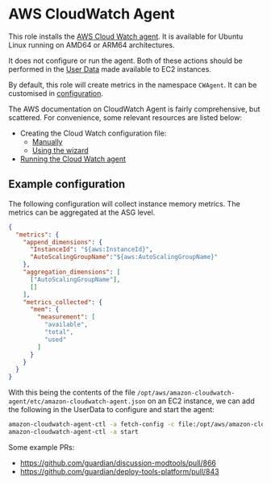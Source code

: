 # AWS CloudWatch Agent

This role installs the [AWS Cloud Watch agent](https://docs.aws.amazon.com/AmazonCloudWatch/latest/monitoring/Install-CloudWatch-Agent.html).
It is available for Ubuntu Linux running on AMD64 or ARM64 architectures.

It does not configure or run the agent.
Both of these actions should be performed in the [User Data](https://docs.aws.amazon.com/AWSCloudFormation/latest/UserGuide/aws-properties-as-launchconfig.html#cfn-as-launchconfig-userdata) made available to EC2 instances.

By default, this role will create metrics in the namespace `CWAgent`.
It can be customised in [configuration](https://docs.aws.amazon.com/AmazonCloudWatch/latest/monitoring/CloudWatch-Agent-Configuration-File-Details.html).

The AWS documentation on CloudWatch Agent is fairly comprehensive, but scattered.
For convenience, some relevant resources are listed below:

- Creating the Cloud Watch configuration file:
    - [Manually](https://docs.aws.amazon.com/AmazonCloudWatch/latest/monitoring/CloudWatch-Agent-Configuration-File-Details.html)
    - [Using the wizard](https://docs.aws.amazon.com/AmazonCloudWatch/latest/monitoring/create-cloudwatch-agent-configuration-file-wizard.html)
- [Running the Cloud Watch agent](https://docs.aws.amazon.com/AmazonCloudWatch/latest/monitoring/CloudWatch-Agent-common-scenarios.html)

## Example configuration
The following configuration will collect instance memory metrics. The metrics can be aggregated at the ASG level.

```json
{
  "metrics": {
    "append_dimensions": {
      "InstanceId": "${aws:InstanceId}",
      "AutoScalingGroupName":"${aws:AutoScalingGroupName}"
    },
    "aggregation_dimensions": [
      ["AutoScalingGroupName"],
      []
    ],
    "metrics_collected": {
      "mem": {
        "measurement": [
          "available",
          "total",
          "used"
        ]
      }
    }
  }
}
```

With this being the contents of the file `/opt/aws/amazon-cloudwatch-agent/etc/amazon-cloudwatch-agent.json` on an EC2 instance, we can add the following in the UserData to configure and start the agent:

```bash
amazon-cloudwatch-agent-ctl -a fetch-config -c file:/opt/aws/amazon-cloudwatch-agent/etc/amazon-cloudwatch-agent.json
amazon-cloudwatch-agent-ctl -a start
```

Some example PRs:
- https://github.com/guardian/discussion-modtools/pull/866
- https://github.com/guardian/deploy-tools-platform/pull/843

